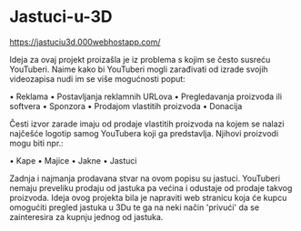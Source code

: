 # Jastuci-u-3D

https://jastuciu3d.000webhostapp.com/

Ideja za ovaj projekt proizašla je iz problema s kojim se često susreću YouTuberi. Naime kako bi YouTuberi mogli zarađivati od izrade svojih videozapisa nudi im se više mogućnosti poput:

•	Reklama
•	Postavljanja reklamnih URLova
•	Pregledavanja proizvoda ili softvera
•	Sponzora
•	Prodajom vlastitih proizvoda
•	Donacija

Česti izvor zarade imaju od prodaje vlastitih proizvoda na kojem se nalazi najčešće logotip samog YouTubera koji ga predstavlja. Njihovi proizvodi mogu biti npr.:

•	Kape
•	Majice
•	Jakne
•	Jastuci

Zadnja i najmanja prodavana stvar na ovom popisu su jastuci. YouTuberi nemaju preveliku prodaju od jastuka pa većina i odustaje od prodaje takvog proizvoda. 
Ideja ovog projekta bila je napraviti web stranicu koja će kupcu omogućiti pregled jastuka u 3Du te ga na neki način 'privući' da se zainteresira za kupnju jednog od jastuka. 
